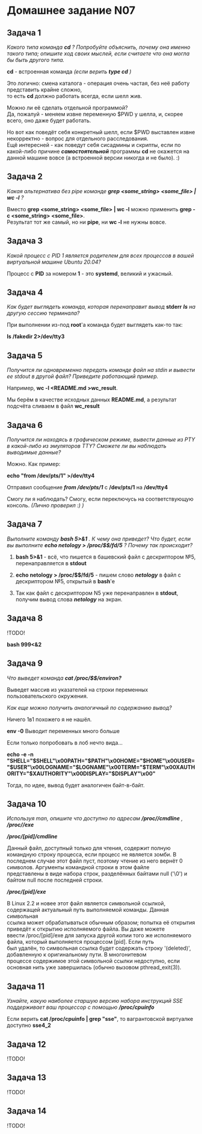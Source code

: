 Домашнее задание N07
====================

Задача 1
--------

*Какого типа команда* ***cd*** *? Попробуйте объяснить, почему она именно такого типа; опишите ход своих мыслей, если считаете что она могла бы быть другого типа.*  
  
**cd** - встроенная команда *(если верить* ***type cd*** *)*
  
Это логично: смена каталога - операция очень частая, без неё работу представить крайне сложно,  
то есть **cd** должно работать всегда, если шелл жив.  
  
Можно ли её сделать отдельной программой?  
Да, пожалуй - меняем извне переменную $PWD у шелла, и, скорее всего, оно даже будет работать.  
  
Но вот как поведёт себя конкретный шелл, если $PWD выставлен извне некорректно - вопрос для отдельного расследования.  
Ещё интересней - как поведут себя сисадмины и скрипты, если по какой-либо причине ***самостоятельной*** программы **cd**
не окажется на данной машине вовсе (а встроенной версии никогда и не было). :)  

Задача 2
--------

*Какая альтернатива без pipe команде* ***grep <some_string> <some_file> | wc -l*** *?*  
  
Вместо **grep <some_string> <some_file> | wc -l** можно применить **grep -c <some_string> <some_file>**.  
Результат тот же самый, но ни **pipe**, ни **wc -l** не нужны вовсе.  

Задача 3
--------

*Какой процесс с PID 1 является родителем для всех процессов в вашей виртуальной машине Ubuntu 20.04?*  
  
Процесс с **PID** за номером **1** - это **systemd**, великий и ужасный.  

Задача 4
--------

*Как будет выглядеть команда, которая перенаправит вывод* **stderr** ***ls*** *на другую сессию терминала?*  
  
При выполнении из-под **root**'а команда будет выглядеть как-то так:  
  
**ls /fakedir 2>/dev/tty3**  

Задача 5
--------

*Получится ли одновременно передать команде файл на stdin и вывести ее stdout в другой файл? Приведите работающий пример.*  
  
Например, **wc -l <README.md >wc_result**.  
  
Мы берём в качестве исходных данных **README.md**, а результат подсчёта сливаем в файл **wc_result**  

Задача 6
--------

*Получится ли находясь в графическом режиме, вывести данные из PTY в какой-либо из эмуляторов TTY? Сможете ли вы наблюдать выводимые данные?*  
  
Можно. Как пример:  
  
**echo "from /dev/pts/1" >/dev/tty4**  
  
Отправил сообщение ***from /dev/pts/1*** с **/dev/pts/1** на **/dev/tty4**  
  
Смогу ли я наблюдать? Смогу, если переключусь на соответствующую консоль. *(Лично проверил :) )*

Задача 7
--------

*Выполните команду* ***bash 5>&1*** *. К чему она приведет? Что будет, если вы выполните* ***echo netology > /proc/$$/fd/5*** *? Почему так происходит?*  
  
1. **bash 5>&1** - всё, что пишется в башевский файл с дескриптором №5, перенаправляется в **stdout**  
  
2. **echo netology > /proc/$$/fd/5** - пишем слово ***netology*** в файл с дескриптором №5, открытый в **bash**'е  
  
3. Так как файл с дескриптором N5 уже перенаправлен в **stdout**, получим вывод слова ***netology*** на экран.  

Задача 8
--------

!TODO!

**bash 999<&2**

Задача 9
--------

*Что выведет команда* ***cat /proc/$$/environ?***  
  
Выведет массив из указателей на строки переменных пользовательского окружения.  
  
*Как еще можно получить аналогичный по содержанию вывод?*  
  
Ничего 1в1 похожего я не нашёл.  
  
**env -0** Выводит переменных много больше  
  
Если только попробовать в лоб нечто вида...  
  
**echo -e -n "SHELL="$SHELL"\x00PATH="$PATH"\x00HOME="$HOME"\x00USER="$USER"\x00LOGNAME="$LOGNAME"\x00TERM="$TERM"\x00XAUTHORITY="$XAUTHORITY"\x00DISPLAY="$DISPLAY"\x00"**
  
Тогда, по идее, вывод будет аналогичен байт-в-байт.  

Задача 10
---------

*Используя man, опишите что доступно по адресам* ***/proc/<PID>/cmdline*** *,* ***/proc/<PID>/exe***  
  
***/proc/[pid]/cmdline***
  
Данный  файл,  доступный  только  для  чтения,  содержит полную командную строку процесса, если процесс не является зомби. В  
последнем случае этот файл пуст, поэтому чтение из  него  вернёт  0  символов.  Аргументы  командной  строки  в  этом  файле  
представлены в виде набора строк, разделённых байтами null ('\0') и байтом null после последней строки.  
  
***/proc/[pid]/exe***
  
В Linux 2.2 и новее этот файл является символьной ссылкой, содержащей актуальный путь выполняемой команды. Данная символьная  
ссылка может обрабатываться обычным образом; попытка её открытия приведёт к открытию  исполняемого  файла.  Вы  даже  можете  
ввести  /proc/[pid]/exe для запуска другой копии того же  исполняемого файла, который выполняется процессом [pid]. Если путь  
был удалён, то символьная ссылка будет содержать строку  '(deleted)',  добавленную  к  оригинальному  пути.  В  многонитевом  
процессе содержимое этой символьной ссылки недоступно, если основная нить уже завершилась (обычно вызовом pthread_exit(3)).  

Задача 11
---------

*Узнайте, какую наиболее старшую версию набора инструкций SSE поддерживает ваш процессор с помощью* ***/proc/cpuinfo***  
  
Если верить **cat /proc/cpuinfo | grep "sse"**, то вагрантовской виртуалке доступно **sse4_2**  

Задача 12
---------

!TODO!

Задача 13
---------

!TODO!

Задача 14
---------

!TODO!
